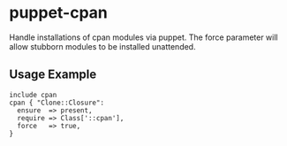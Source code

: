 puppet-cpan
===========

Handle installations of cpan modules via puppet.
The force parameter will allow stubborn modules to be installed unattended.

Usage Example
-------------

    include cpan
    cpan { "Clone::Closure":
      ensure  => present,
      require => Class['::cpan'],
      force   => true,
    }
